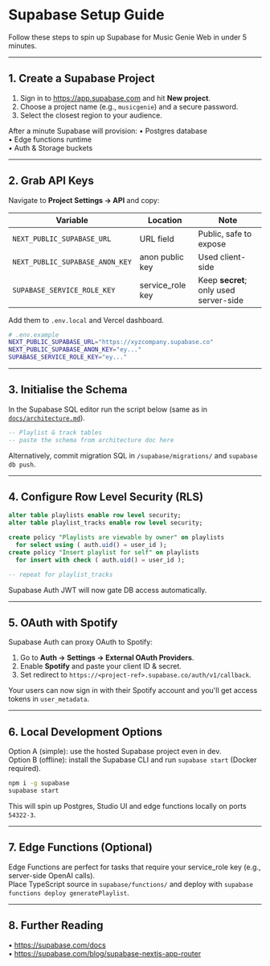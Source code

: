 # Supabase Setup Guide

Follow these steps to spin up Supabase for Music Genie Web in under 5 minutes.

---

## 1. Create a Supabase Project

1. Sign in to https://app.supabase.com and hit **New project**.  
2. Choose a project name (e.g., `musicgenie`) and a secure password.  
3. Select the closest region to your audience.

After a minute Supabase will provision:
• Postgres database  
• Edge functions runtime  
• Auth & Storage buckets

---

## 2. Grab API Keys

Navigate to **Project Settings → API** and copy:

| Variable | Location | Note |
| --- | --- | --- |
| `NEXT_PUBLIC_SUPABASE_URL` | URL field | Public, safe to expose |
| `NEXT_PUBLIC_SUPABASE_ANON_KEY` | anon public key | Used client-side |
| `SUPABASE_SERVICE_ROLE_KEY` | service_role key | Keep **secret**; only used server-side |

Add them to `.env.local` and Vercel dashboard.

```bash
# .env.example
NEXT_PUBLIC_SUPABASE_URL="https://xyzcompany.supabase.co"
NEXT_PUBLIC_SUPABASE_ANON_KEY="ey..."
SUPABASE_SERVICE_ROLE_KEY="ey..."
```

---

## 3. Initialise the Schema

In the Supabase SQL editor run the script below (same as in [`docs/architecture.md`](./architecture.md)).

```sql
-- Playlist & track tables
-- paste the schema from architecture doc here
```

Alternatively, commit migration SQL in `/supabase/migrations/` and `supabase db push`.

---

## 4. Configure Row Level Security (RLS)

```sql
alter table playlists enable row level security;
alter table playlist_tracks enable row level security;

create policy "Playlists are viewable by owner" on playlists
  for select using ( auth.uid() = user_id );
create policy "Insert playlist for self" on playlists
  for insert with check ( auth.uid() = user_id );

-- repeat for playlist_tracks
```

Supabase Auth JWT will now gate DB access automatically.

---

## 5. OAuth with Spotify

Supabase Auth can proxy OAuth to Spotify:

1. Go to **Auth → Settings → External OAuth Providers**.  
2. Enable **Spotify** and paste your client ID & secret.  
3. Set redirect to `https://<project-ref>.supabase.co/auth/v1/callback`.

Your users can now sign in with their Spotify account and you'll get access tokens in `user_metadata`.

---

## 6. Local Development Options

Option A (simple): use the hosted Supabase project even in dev.  
Option B (offline): install the Supabase CLI and run `supabase start` (Docker required).

```bash
npm i -g supabase
supabase start
```

This will spin up Postgres, Studio UI and edge functions locally on ports `54322-3`.

---

## 7. Edge Functions (Optional)

Edge Functions are perfect for tasks that require your service_role key (e.g., server-side OpenAI calls).  
Place TypeScript source in `supabase/functions/` and deploy with `supabase functions deploy generatePlaylist`.

---

## 8. Further Reading

• https://supabase.com/docs  
• https://supabase.com/blog/supabase-nextjs-app-router 